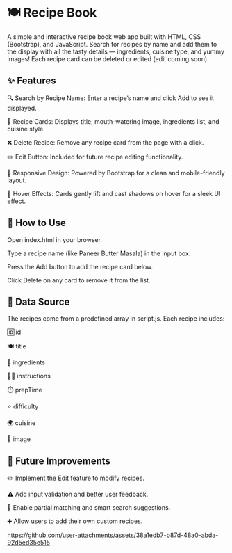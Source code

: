 # 🍽️ Recipe Book
A simple and interactive recipe book web app built with HTML, CSS (Bootstrap), and JavaScript. Search for recipes by name and add them to the display with all the tasty details — ingredients, cuisine type, and yummy images! Each recipe card can be deleted or edited (edit coming soon).

## ✨ Features
🔍 Search by Recipe Name: Enter a recipe’s name and click Add to see it displayed.

🍲 Recipe Cards: Displays title, mouth-watering image, ingredients list, and cuisine style.

❌ Delete Recipe: Remove any recipe card from the page with a click.

✏️ Edit Button: Included for future recipe editing functionality.

📱 Responsive Design: Powered by Bootstrap for a clean and mobile-friendly layout.

🎨 Hover Effects: Cards gently lift and cast shadows on hover for a sleek UI effect.

## 🚀 How to Use
Open index.html in your browser.

Type a recipe name (like Paneer Butter Masala) in the input box.

Press the Add button to add the recipe card below.

Click Delete on any card to remove it from the list.

## 🥘 Data Source
The recipes come from a predefined array in script.js. Each recipe includes:

🆔 id

🍽️ title

🥕 ingredients

👩‍🍳 instructions

⏱️ prepTime

⭐ difficulty

🌍 cuisine

📸 image


## 🔮 Future Improvements
✏️ Implement the Edit feature to modify recipes.

⚠️ Add input validation and better user feedback.

🔎 Enable partial matching and smart search suggestions.

➕ Allow users to add their own custom recipes.


https://github.com/user-attachments/assets/38a1edb7-b87d-48a0-abda-92d5ed35e515



